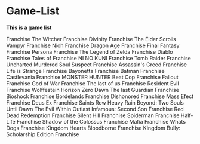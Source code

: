 # Game-List
**This is a game list**

Franchise The Witcher
Franchise Divinity
Franchise The Elder Scrolls
Vampyr
Franchise Nioh
Franchise Dragon Age
Franchise Final Fantasy
Franchise Persona
Franchise The Legend of Zelda
Franchise Diablo
Franchise Tales of 
Franchise NI NO KUNI
Franchise Tomb Raider
Franchise Uncharted
Murdered Soul Suspect
Franchise Assassin's Creed
Franchise Life is Strange
Franchise Bayonetta
Franchise Batman
Franchise Castlevania
Franchise MONSTER HUNTER
Beat Cop
Franchise Fallout
Franchise God of War
Franchise The last of us
Franchise Resident Evil
Franchise Wolffestein
Horizon Zero Dawn 
The last Guardian
Franchise Bioshock
Franchise Bordelands
Franchise Dishonored
Franchise Mass Efect
Franchise Deus Ex
Franchise Saints Row
Heavy Rain
Beyond: Two Souls
Until Dawn
The Evil Within
Outlast
Infamous: Second Son
Franchise Red Dead Redemption
Franchise Silent Hill
Franchise Spiderman
Franchise Half-Life
Franchise Shadow of the Colossus
Franchise Mafia
Franchise Whats Dogs
Franchise Kingdom Hearts
Bloodborne
Franchise Kingdom
Bully: Scholarship Edition
Franchise






















































































